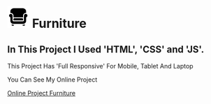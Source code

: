 # <img src="Images/Icon/icons8-furniture-50.png"> Furniture

## In This Project I Used 'HTML', 'CSS' and 'JS'.

<p>This Project Has 'Full Responsive' For Mobile, Tablet And Laptop</p>

<p>You Can See My Online Project</p>

<a href="http://127.0.0.1:5500/">Online Project Furniture</a>
